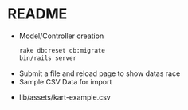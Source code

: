 # README

* Model/Controller creation
   ```sh
   rake db:reset db:migrate
   bin/rails server
   ```
 * Submit a file and reload page to show datas race  
* Sample CSV Data for import
 - lib/assets/kart-example.csv
 ```csv
 ```

